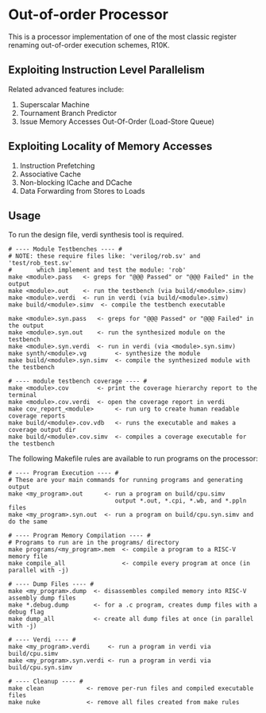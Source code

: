 # Out-of-order Processor
This is a processor implementation of one of the
most classic register renaming out-of-order execution schemes, R10K.

## Exploiting Instruction Level Parallelism
Related advanced features include:
1. Superscalar Machine
2. Tournament Branch Predictor
3. Issue Memory Accesses Out-Of-Order (Load-Store Queue)
## Exploiting Locality of Memory Accesses
1. Instruction Prefetching
2. Associative Cache
3. Non-blocking ICache and DCache
4. Data Forwarding from Stores to Loads

## Usage
To run the design file, verdi synthesis tool is required.
``` make
# ---- Module Testbenches ---- #
# NOTE: these require files like: 'verilog/rob.sv' and 'test/rob_test.sv'
#       which implement and test the module: 'rob'
make <module>.pass   <- greps for "@@@ Passed" or "@@@ Failed" in the output
make <module>.out    <- run the testbench (via build/<module>.simv)
make <module>.verdi  <- run in verdi (via build/<module>.simv)
make build/<module>.simv  <- compile the testbench executable

make <module>.syn.pass   <- greps for "@@@ Passed" or "@@@ Failed" in the output
make <module>.syn.out    <- run the synthesized module on the testbench
make <module>.syn.verdi  <- run in verdi (via <module>.syn.simv)
make synth/<module>.vg        <- synthesize the module
make build/<module>.syn.simv  <- compile the synthesized module with the testbench

# ---- module testbench coverage ---- #
make <module>.cov        <- print the coverage hierarchy report to the terminal
make <module>.cov.verdi  <- open the coverage report in verdi
make cov_report_<module>      <- run urg to create human readable coverage reports
make build/<module>.cov.vdb   <- runs the executable and makes a coverage output dir
make build/<module>.cov.simv  <- compiles a coverage executable for the testbench
```



The following Makefile rules are available to run programs on the
processor:

``` make
# ---- Program Execution ---- #
# These are your main commands for running programs and generating output
make <my_program>.out      <- run a program on build/cpu.simv
                              output *.out, *.cpi, *.wb, and *.ppln files
make <my_program>.syn.out  <- run a program on build/cpu.syn.simv and do the same

# ---- Program Memory Compilation ---- #
# Programs to run are in the programs/ directory
make programs/<my_program>.mem  <- compile a program to a RISC-V memory file
make compile_all                <- compile every program at once (in parallel with -j)

# ---- Dump Files ---- #
make <my_program>.dump  <- disassembles compiled memory into RISC-V assembly dump files
make *.debug.dump       <- for a .c program, creates dump files with a debug flag
make dump_all           <- create all dump files at once (in parallel with -j)

# ---- Verdi ---- #
make <my_program>.verdi     <- run a program in verdi via build/cpu.simv
make <my_program>.syn.verdi <- run a program in verdi via build/cpu.syn.simv

# ---- Cleanup ---- #
make clean            <- remove per-run files and compiled executable files
make nuke             <- remove all files created from make rules
```
